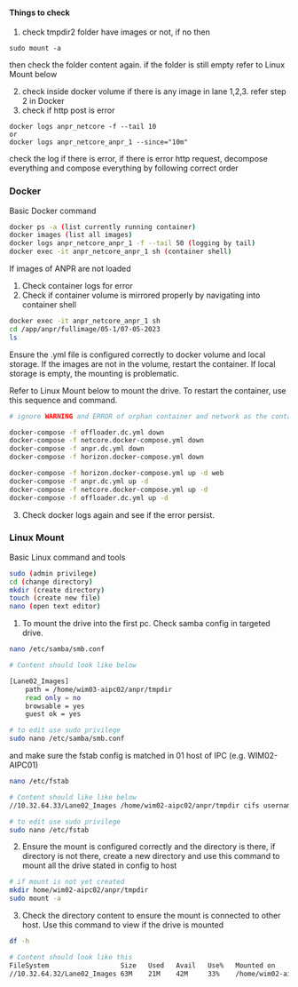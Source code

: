 #### Things to check

1. check tmpdir2 folder have images or not, if no then

```shell
sudo mount -a
```

then check the folder content again. if the folder is still empty refer to Linux Mount below

2. check inside docker volume if there is any image in lane 1,2,3. refer step 2 in Docker
3. check if http post is error

```shell
docker logs anpr_netcore -f --tail 10
or
docker logs anpr_netcore_anpr_1 --since="10m"
```

check the log if there is error, if there is error http request, decompose everything and compose everything by following correct order

### Docker

Basic Docker command

```bash
docker ps -a (list currently running container)
docker images (list all images)
docker logs anpr_netcore_anpr_1 -f --tail 50 (logging by tail)
docker exec -it anpr_netcore_anpr_1 sh (container shell)
```

If images of ANPR are not loaded

1. Check container logs for error
2. Check if container volume is mirrored properly by navigating into container shell

```bash
docker exec -it anpr_netcore_anpr_1 sh
cd /app/anpr/fullimage/05-1/07-05-2023
ls
```

Ensure the .yml file is configured correctly to docker volume and local storage. If the images are not in the volume, restart the container. If local storage is empty, the mounting is problematic.

Refer to Linux Mount below to mount the drive. To restart the container, use this sequence and command.

```bash
# ignore WARNING and ERROR of orphan container and network as the container are orchestraed together

docker-compose -f offloader.dc.yml down
docker-compose -f netcore.docker-compose.yml down
docker-compose -f anpr.dc.yml down
docker-compose -f horizon.docker-compose.yml down

docker-compose -f horizon.docker-compose.yml up -d web
docker-compose -f anpr.dc.yml up -d
docker-compose -f netcore.docker-compose.yml up -d
docker-compose -f offloader.dc.yml up -d
```

3. Check docker logs again and see if the error persist.

### Linux Mount

Basic Linux command and tools

```bash
sudo (admin privilege)
cd (change directory)
mkdir (create directory)
touch (create new file)
nano (open text editor)
```

1. To mount the drive into the first pc. Check samba config in targeted drive.

```bash
nano /etc/samba/smb.conf

# Content should look like below

[Lane02_Images]
    path = /home/wim03-aipc02/anpr/tmpdir
    read only = no
    browsable = yes
    guest ok = yes

# to edit use sudo privilege
sudo nano /etc/samba/smb.conf
```

and make sure the fstab config is matched in 01 host of IPC (e.g. WIM02-AIPC01)

```bash
nano /etc/fstab

# Content should like like below
//10.32.64.33/Lane02_Images /home/wim02-aipc02/anpr/tmpdir cifs username=sdfvsdf-sdfvds,password=dcsadc,uid=1000,gid=1000,iocharset=utf8,_netdev,x-systemd.device-timeout=30,x-systemd.mount-timeout=10 0 0

# to edit use sudo privilege
sudo nano /etc/fstab
```

2. Ensure the mount is configured correctly and the directory is there, if directory is not there, create a new directory and use this command to mount all the drive stated in config to host

```bash
# if mount is not yet created
mkdir home/wim02-aipc02/anpr/tmpdir
sudo mount -a
```

3. Check the directory content to ensure the mount is connected to other host. Use this command to view if the drive is mounted

```bash
df -h

# Content should look like this
FileSystem                  Size   Used   Avail   Use%   Mounted on
//10.32.64.32/Lane02_Images 63M    21M    42M     33%    /home/wim02-aipc01/anpr/tmpdir2
```
